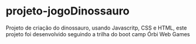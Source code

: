 # projeto-jogoDinossauro
Projeto de criação do dinossauro, usando Javascritp, CSS e HTML, este projeto foi desenvolvido seguindo a trilha do boot camp Órbi Web Games
